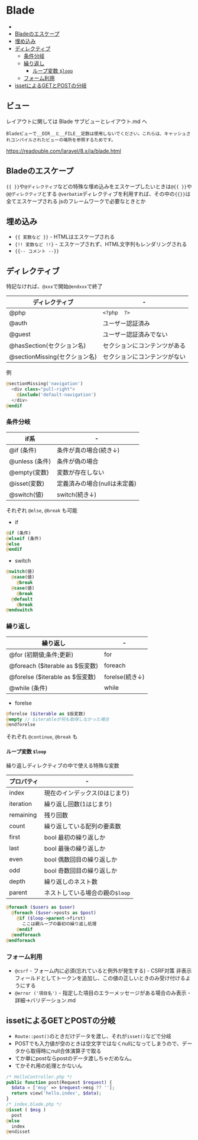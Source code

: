 # Blade

- [](#)
- [Bladeのエスケープ](#bladeのエスケープ)
- [埋め込み](#埋め込み)
- [ディレクティブ](#ディレクティブ)
  - [条件分岐](#条件分岐)
  - [繰り返し](#繰り返し)
    - [ループ変数 `$loop`](#ループ変数-loop)
  - [フォーム利用](#フォーム利用)
- [issetによるGETとPOSTの分岐](#issetによるgetとpostの分岐)

## ビュー
レイアウトに関しては Blade サブビューとレイアウト.md へ

```
Bladeビューで__DIR__と__FILE__定数は使用しないでください。これらは、キャッシュされコンパイルされたビューの場所を参照するためです。
```
https://readouble.com/laravel/8.x/ja/blade.html

## Bladeのエスケープ

`{{ }}`や`@ディレクティブ`などの特殊な埋め込みをエスケープしたいときは`@{{ }}`や`@@ディレクティブ`とする
`@verbatim`ディレクティブを利用すれば、その中の`{{}}`は全てエスケープされる
jsのフレームワークで必要なときとか

## 埋め込み

* `{{ 変数など }}`
\- HTMLはエスケープされる
* `{!! 変数など !!}`
\- エスケープされず、HTML文字列もレンダリングされる
* `{{-- コメント --}}`

## ディレクティブ
特記なければ、`@xxx`で開始`@endxxx`で終了

| ディレクティブ                | -                            |
| ----------------------------- | ---------------------------- |
| @php                          | `<?php  ?>`                  |
| @auth                         | ユーザー認証済み             |
| @guest                        | ユーザー認証済みでない       |
| @hasSection(セクション名)     | セクションにコンテンツがある |
| @sectionMissing(セクション名) | セクションにコンテンツがない |

例
```php
@sectionMissing('navigation')
  <div class="pull-right">
    @include('default-navigation')
  </div>
@endif
```

### 条件分岐


| if系           | -                            |
| -------------- | ---------------------------- |
| @if (条件)     | 条件が真の場合(続き↓)        |
| @unless (条件) | 条件が偽の場合               |
| @empty(変数)   | 変数が存在しない               |
| @isset(変数)   | 定義済みの場合(nullは未定義) |
| @switch(値)    | switch(続き↓)                |

それぞれ `@else`, `@break` も可能

* if
```php
@if (条件)
@elseif (条件)
@else
@endif
```
* switch
```php
@switch(値)
  @case(値)
    @break
  @case(値)
    @break
  @default
    @break
@endswitch
```

### 繰り返し

| 繰り返し                        | -              |
| ------------------------------- | -------------- |
| @for (初期値;条件;更新)         | for            |
| @foreach ($iterable as $仮変数) | foreach        |
| @forelse ($iterable as $仮変数) | forelse(続き↓) |
| @while (条件)                   | while          |

* forelse
```php
@forelse ($iterable as $仮変数)
@empty // $iterableが何も取得しなかった場合
@endforelse
```

それぞれ `@continue`, `@break` も

#### ループ変数 `$loop`

繰り返しディレクティブの中で使える特殊な変数

| プロパティ | -                               |
| ---------- | ------------------------------- |
| index      | 現在のインデックス(0はじまり)   |
| iteration  | 繰り返し回数(1はじまり)         |
| remaining  | 残り回数                        |
| count      | 繰り返している配列の要素数  |
| first      | bool 最初の繰り返しか           |
| last       | bool 最後の繰り返しか           |
| even      | bool 偶数回目の繰り返しか           |
| odd       | bool 奇数回目の繰り返しか           |
| depth      | 繰り返しのネスト数              |
| parent     | ネストしている場合の親の`$loop` |

```php
@foreach ($users as $user)
  @foreach ($user->posts as $post)
    @if ($loop->parent->first)
      ここは親ループの最初の繰り返し処理
    @endif
  @endforeach
@endforeach
```

### フォーム利用

* `@csrf`
\- フォーム内に必須(忘れていると例外が発生する)
\- CSRF対策 非表示フィールドとしてトークンを追加し、この値の正しいときのみ受け付けるようにする
* `@error ('項目名')`
\- 指定した項目のエラーメッセージがある場合のみ表示
\- 詳細->バリデーション.md


## issetによるGETとPOSTの分岐
* `Route::post()`のときだけデータを渡し、それが`isset()`などで分岐
* POSTでも入力値が空のときは空文字ではなくnullになってしまうので、データから取得時にnull合体演算子で取る
* てか単にpostならpostのデータ渡しちゃだめなん。
* てかそれ用の処理とかないん

```php
/* HelloController.php */
public function post(Request $request) {
  $data = ['msg' => $request->msg ?? ''];
  return view('hello.index', $data);
}
/* index.blade.php */
@isset ( $msg )
  post
@else
  index
@endisset
```
